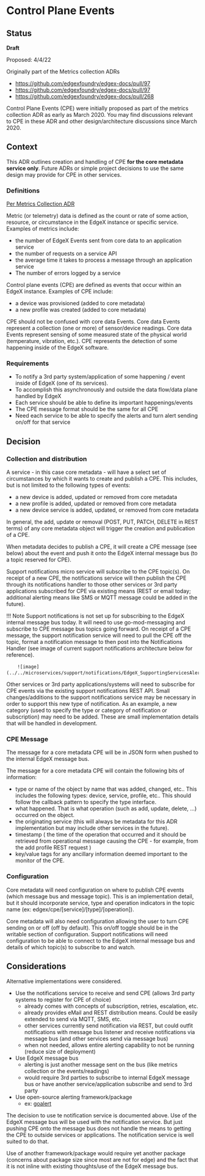 # Control Plane Events

## Status

**Draft**

Proposed: 4/4/22

Originally part of the Metrics collection ADRs
- https://github.com/edgexfoundry/edgex-docs/pull/97
- https://github.com/edgexfoundry/edgex-docs/pull/97
- https://github.com/edgexfoundry/edgex-docs/pull/268

Control Plane Events (CPE) were initially proposed as part of the metrics collection ADR as early as March 2020.   You may find discussions relevant to CPE in these ADR and other design/architecture discussions since March 2020. 

## Context

This ADR outlines creation and handling of CPE **for the core metadata service only**.  Future ADRs or simple project decisions to use the same design may provide for CPE in other services.

### Definitions
[Per Metrics Collection ADR](./0006-Metrics-Collection.md)

Metric (or telemetry) data is defined as the count or rate of some action, resource, or circumstance in the EdgeX instance or specific service. Examples of metrics include:

- the number of EdgeX Events sent from core data to an application service
- the number of requests on a service API
- the average time it takes to process a message through an application service
- The number of errors logged by a service

Control plane events (CPE) are defined as events that occur within an EdgeX instance. Examples of CPE include:

- a device was provisioned (added to core metadata)
- a new profile was created (added to core metadata)

CPE should not be confused with core data Events. Core data Events represent a collection (one or more) of sensor/device readings. Core data Events represent sensing of some measured state of the physical world (temperature, vibration, etc.). CPE represents the detection of some happening inside of the EdgeX software.

### Requirements

- To notify a 3rd party system/application of some happening / event inside of EdgeX (one of its services).
- To accomplish this asynchronously and outside the data flow/data plane handled by EdgeX 
- Each service should be able to define its important happenings/events
- The CPE message format should be the same for all CPE
- Need each service to be able to specify the alerts and turn alert sending on/off for that service

## Decision

### Collection and distribution

A service - in this case core metadata - will have a select set of circumstances by which it wants to create and publish a CPE.  This includes, but is not limited to the following types of events:

- a new device is added, updated or removed from core metadata
- a new profile is added, updated or removed from core metadata
- a new device service is added, updated, or removed from core metadata

In general, the add, update or removal (POST, PUT, PATCH, DELETE in REST terms) of any core metadata object will trigger the creation and publication of a CPE.

When metadata decides to publish a CPE, it will create a CPE message (see below) about the event and push it onto the EdgeX internal message bus (to a topic reserved for CPE).

Support notifications micro service will subscribe to the CPE topic(s).  On receipt of a new CPE, the notifications service will then publish the CPE through its notifications handler to those other services or 3rd party applications subscribed for CPE via existing means (REST or email today; additional alerting means like SMS or MQTT message could be added in the future).

!!! Note
        Support notifications is not set up for subscribing to the EdgeX internal message bus today.  It will need to use go-mod-messaging and subscribe to CPE message bus topics going forward.  On receipt of a CPE message, the support notification service will need to pull the CPE off the topic, format a notification message to then post into the Notifications Handler (see image of current support notifications architecture below for reference).

        ![image](../../microservices/support/notifications/EdgeX_SupportingServicesAlertsArchitecture.png) 

Other services or 3rd party applications/systems will need to subscribe for CPE events via the existing support notifications REST API.  Small changes/additions to the support notifications service may be necessary in order to support this new type of notification.  As an example, a new category (used to specify the type or category of notification or subscription) may need to be added.  These are small implementation details that will be handled in development. 

### CPE Message 

The message for a core metadata CPE will be in JSON form when pushed to the internal EdgeX message bus.

The message for a core metadata CPE will contain the following bits of information:

- type or name of the object by name that was added, changed, etc..  This includes the following types: device, service, profile, etc..  This should follow the callback pattern to specify the type interface.
- what happened.  That is what operation (such as add, update, delete, ...) occurred on the object.
- the originating service (this will always be metadata for this ADR implementation but may include other services in the future).
- timestamp ( the time of the operation that occurred and it should be retrieved from operational message causing the CPE - for example, from the add profile REST request )
- key/value tags for any ancillary information deemed important to the monitor of the CPE.

### Configuration

Core metadata will need configuration on where to publish CPE events (which message bus and message topic).  This is an implementation detail, but it should incorporate service, type and operation indicators in the topic name (ex:  edgex/cpe/[service]/[type]/[operation]).

Core metadata will also need configuration allowing the user to turn CPE sending on or off (off by default).  This on/off toggle should be in the writable section of configuration.
Support notifications will need configuration to be able to connect to the EdgeX internal message bus and details of which topic(s) to subscribe to and watch.

## Considerations

Alternative implementations were considered.

- Use the notifications service to receive and send CPE (allows 3rd party systems to register for CPE of choice)
    - already comes with concepts of subscription, retries, escalation, etc.
    - already provides eMail and REST distribution means.  Could be easily extended to send via MQTT, SMS, etc.
    - other services currently send notification via REST, but could outfit notifications with message bus listener and receive notifications via message bus (and other services send via message bus)
    - when not needed, allows entire alerting capability to not be running (reduce size of deployment)
- Use EdgeX message bus
    - alerting is just another message sent on the bus (like metrics collection or the events/readings)
    - would require 3rd parties to subscribe to internal EdgeX message bus or have another service/application subscribe and send to 3rd party
- Use open-source alerting framework/package
    - ex: [goalert](http://goalert.me)

The decision to use te notification service is documented above.
Use of the EdgeX message bus will be used with the notification service.  But just pushing CPE onto the message bus does not handle the means to getting the CPE to outside services or applications.  The notification service is well suited to do that.

Use of another framework/package would require yet another package (concerns about package size since most are not for edge) and the fact that it is not inline with existing thoughts/use of the EdgeX message bus.





